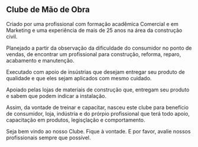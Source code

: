## Clube de Mão de Obra

Criado por uma profissional com formação acadêmica Comercial e em Marketing e uma experiência de mais de 25 anos na área da construção civil.

Planejado a partir da observação da dificuldade do consumidor no ponto de vendas, de encontrar um profissional para construção, reforma, reparo, acabamento e manutenção.

Executado com apoio de insústrias que desejam entregar seu produto de qualidade e que eles sejam aplicados com mesmo cuidado.

Apoiado pelas lojas de materiais de construção que, entregam seu produto e sabem que podem indicar a instalação.

Assim, da vontade de treinar e capacitar, nasceu este clube para benefício de consumidor, loja, indústria e do prórpio profissional que terá todo apoio, capacitação em produtos, legisçlação e comportamento.

Seja bem vindo ao nosso Clube. Fique à vontade. E por favor, avalie nossos profissionais sempre que possível.
